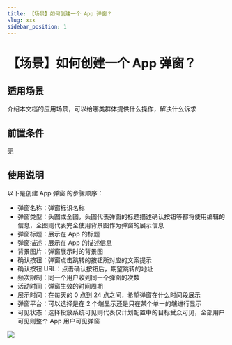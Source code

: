 ```yaml
---
title: 【场景】如何创建一个 App 弹窗？
slug: xxx
sidebar_position: 1
---
```



# 【场景】如何创建一个 App 弹窗？

## 适用场景

介绍本文档的应用场景，可以给哪类群体提供什么操作，解决什么诉求

## 前置条件

无

## 使用说明

以下是创建 App 弹窗 的步骤顺序：

- 弹窗名称：弹窗标识名称
- 弹窗类型：头图或全图，头图代表弹窗的标题描述确认按钮等都将使用编辑的信息，全图则代表完全使用背景图作为弹窗的展示信息
- 弹窗标题：展示在 App 的标题
- 弹窗描述：展示在 App 的描述信息
- 背景图片：弹窗展示时的背景图
- 确认按钮：弹窗点击跳转的按钮所对应的文案提示
- 确认按钮 URL：点击确认按钮后，期望跳转的地址
- 频次限制：同一个用户收到同一个弹窗的次数
- 活动时间：弹窗生效的时间周期
- 展示时间：在每天的 0 点到 24 点之间，希望弹窗在什么时间段展示
- 弹窗平台：可以选择是在 2 个端显示还是只在某个单一的端进行显示
- 可见状态：选择投放系统可见则代表仅计划配置中的目标受众可见，全部用户可见则整个 App 用户可见弹窗

<img src="/assets/AwowbJrbWo39Hgx0cvacFCHWn81.png"/>

